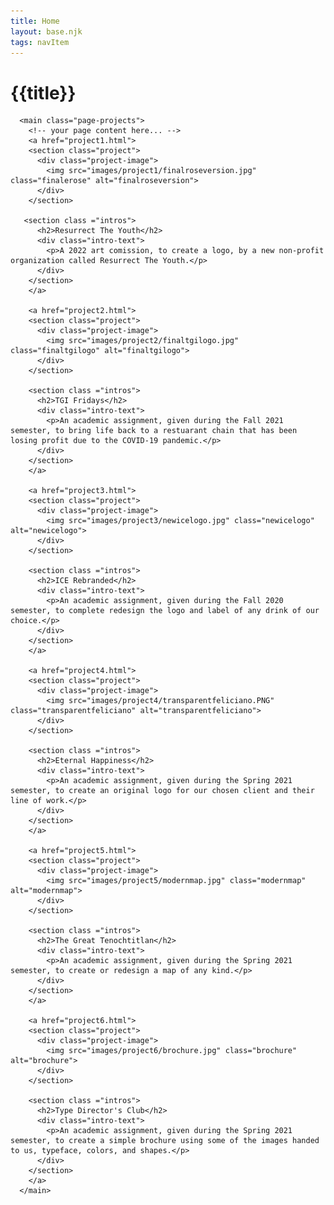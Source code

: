 ```yaml
---
title: Home
layout: base.njk
tags: navItem
---
```

# {{title}}

      <main class="page-projects">
        <!-- your page content here... -->
        <a href="project1.html">
        <section class="project">
          <div class="project-image">
            <img src="images/project1/finalroseversion.jpg" class="finalerose" alt="finalroseversion">
          </div>
        </section>

       <section class ="intros">
          <h2>Resurrect The Youth</h2>
          <div class="intro-text">
            <p>A 2022 art comission, to create a logo, by a new non-profit organization called Resurrect The Youth.</p>
          </div>
        </section>
        </a>

        <a href="project2.html">
        <section class="project">
          <div class="project-image">
            <img src="images/project2/finaltgilogo.jpg" class="finaltgilogo" alt="finaltgilogo">
          </div>
        </section>
        
        <section class ="intros">
          <h2>TGI Fridays</h2>
          <div class="intro-text">
            <p>An academic assignment, given during the Fall 2021 semester, to bring life back to a restuarant chain that has been losing profit due to the COVID-19 pandemic.</p>
          </div>
        </section>
        </a>

        <a href="project3.html">
        <section class="project">
          <div class="project-image">
            <img src="images/project3/newicelogo.jpg" class="newicelogo" alt="newicelogo">
          </div>
        </section>

        <section class ="intros">
          <h2>ICE Rebranded</h2>
          <div class="intro-text">
            <p>An academic assignment, given during the Fall 2020 semester, to complete redesign the logo and label of any drink of our choice.</p>
          </div>
        </section>
        </a>
      
        <a href="project4.html">
        <section class="project">
          <div class="project-image">
            <img src="images/project4/transparentfeliciano.PNG" class="transparentfeliciano" alt="transparentfeliciano">
          </div>
        </section>
        
        <section class ="intros">
          <h2>Eternal Happiness</h2>
          <div class="intro-text">
            <p>An academic assignment, given during the Spring 2021 semester, to create an original logo for our chosen client and their line of work.</p>
          </div>
        </section>
        </a>

        <a href="project5.html">
        <section class="project">
          <div class="project-image">
            <img src="images/project5/modernmap.jpg" class="modernmap" alt="modernmap">
          </div>
        </section>

        <section class ="intros">
          <h2>The Great Tenochtitlan</h2>
          <div class="intro-text">
            <p>An academic assignment, given during the Spring 2021 semester, to create or redesign a map of any kind.</p>
          </div>
        </section>
        </a>

        <a href="project6.html">
        <section class="project">
          <div class="project-image">
            <img src="images/project6/brochure.jpg" class="brochure" alt="brochure">
          </div>
        </section>

        <section class ="intros">
          <h2>Type Director's Club</h2>
          <div class="intro-text">
            <p>An academic assignment, given during the Spring 2021 semester, to create a simple brochure using some of the images handed to us, typeface, colors, and shapes.</p>
          </div>
        </section>
        </a>
      </main>
